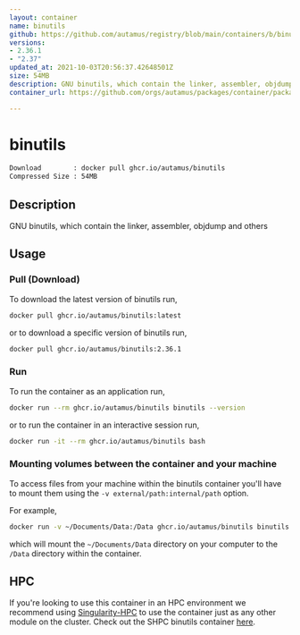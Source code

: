 ```yaml
---
layout: container
name: binutils
github: https://github.com/autamus/registry/blob/main/containers/b/binutils/spack.yaml
versions:
- 2.36.1
- "2.37"
updated_at: 2021-10-03T20:56:37.42648501Z
size: 54MB
description: GNU binutils, which contain the linker, assembler, objdump and others
container_url: https://github.com/orgs/autamus/packages/container/package/binutils

---
```

# binutils
```bash 
Download        : docker pull ghcr.io/autamus/binutils
Compressed Size : 54MB
```

## Description
GNU binutils, which contain the linker, assembler, objdump and others

## Usage
### Pull (Download)
To download the latest version of binutils run,

```bash
docker pull ghcr.io/autamus/binutils:latest
```

or to download a specific version of binutils run,

```bash
docker pull ghcr.io/autamus/binutils:2.36.1
```
### Run
To run the container as an application run,
```bash
docker run --rm ghcr.io/autamus/binutils binutils --version
```

or to run the container in an interactive session run,
```bash
docker run -it --rm ghcr.io/autamus/binutils bash
```

### Mounting volumes between the container and your machine
To access files from your machine within the binutils container you'll have to mount them using the `-v external/path:internal/path` option.

For example,
```bash
docker run -v ~/Documents/Data:/Data ghcr.io/autamus/binutils binutils /Data/myData.csv
```
which will mount the `~/Documents/Data` directory on your computer to the `/Data` directory within the container.

## HPC
If you're looking to use this container in an HPC environment we recommend using [Singularity-HPC](https://singularity-hpc.readthedocs.io) to use the container just as any other module on the cluster. Check out the SHPC binutils container [here](https://singularityhub.github.io/singularity-hpc/r/ghcr.io-autamus-binutils/).
